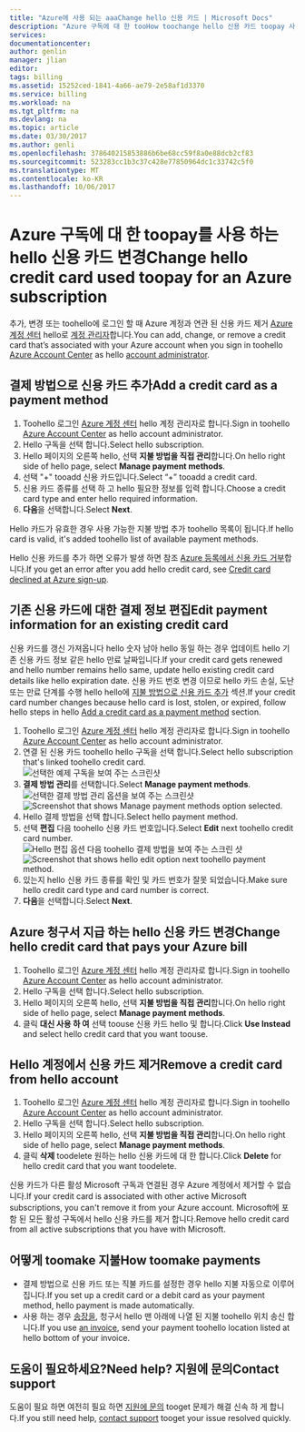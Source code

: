 ```yaml
---
title: "Azure에 사용 되는 aaaChange hello 신용 카드 | Microsoft Docs"
description: "Azure 구독에 대 한 tooHow toochange hello 신용 카드 toopay 사용 하는 방법을 설명합니다"
services: 
documentationcenter: 
author: genlin
manager: jlian
editor: 
tags: billing
ms.assetid: 15252ced-1841-4a66-ae79-2e58af1d3370
ms.service: billing
ms.workload: na
ms.tgt_pltfrm: na
ms.devlang: na
ms.topic: article
ms.date: 03/30/2017
ms.author: genli
ms.openlocfilehash: 378640215853886b6be68cc59f8a0e88dcb2cf83
ms.sourcegitcommit: 523283cc1b3c37c428e77850964dc1c33742c5f0
ms.translationtype: MT
ms.contentlocale: ko-KR
ms.lasthandoff: 10/06/2017
---
```

# <a name="change-hello-credit-card-used-toopay-for-an-azure-subscription"></a><span data-ttu-id="726e0-103">Azure 구독에 대 한 toopay를 사용 하는 hello 신용 카드 변경</span><span class="sxs-lookup"><span data-stu-id="726e0-103">Change hello credit card used toopay for an Azure subscription</span></span>
<span data-ttu-id="726e0-104">추가, 변경 또는 toohello에 로그인 할 때 Azure 계정과 연관 된 신용 카드 제거 [Azure 계정 센터](https://account.windowsazure.com/Subscriptions) hello로 [계정 관리자](billing-subscription-transfer.md#whoisaa)합니다.</span><span class="sxs-lookup"><span data-stu-id="726e0-104">You can add, change, or remove a credit card that’s associated with your Azure account when you sign in toohello [Azure Account Center](https://account.windowsazure.com/Subscriptions) as hello [account administrator](billing-subscription-transfer.md#whoisaa).</span></span> 
 
<a id="addcard"></a>
## <a name="add-a-credit-card-as-a-payment-method"></a><span data-ttu-id="726e0-105">결제 방법으로 신용 카드 추가</span><span class="sxs-lookup"><span data-stu-id="726e0-105">Add a credit card as a payment method</span></span>

1. <span data-ttu-id="726e0-106">Toohello 로그인 [Azure 계정 센터](https://account.windowsazure.com/Subscriptions) hello 계정 관리자로 합니다.</span><span class="sxs-lookup"><span data-stu-id="726e0-106">Sign in toohello [Azure Account Center](https://account.windowsazure.com/Subscriptions) as hello account administrator.</span></span>
2. <span data-ttu-id="726e0-107">Hello 구독을 선택 합니다.</span><span class="sxs-lookup"><span data-stu-id="726e0-107">Select hello subscription.</span></span>
3. <span data-ttu-id="726e0-108">Hello 페이지의 오른쪽 hello, 선택 **지불 방법을 직접 관리**합니다.</span><span class="sxs-lookup"><span data-stu-id="726e0-108">On hello right side of hello page, select **Manage payment methods**.</span></span>
4. <span data-ttu-id="726e0-109">선택 "+" tooadd 신용 카드입니다.</span><span class="sxs-lookup"><span data-stu-id="726e0-109">Select “+” tooadd a credit card.</span></span>
5. <span data-ttu-id="726e0-110">신용 카드 종류를 선택 하 고 hello 필요한 정보를 입력 합니다.</span><span class="sxs-lookup"><span data-stu-id="726e0-110">Choose a credit card type and enter hello required information.</span></span>
6. <span data-ttu-id="726e0-111">**다음**을 선택합니다.</span><span class="sxs-lookup"><span data-stu-id="726e0-111">Select **Next**.</span></span> 

<span data-ttu-id="726e0-112">Hello 카드가 유효한 경우 사용 가능한 지불 방법 추가 toohello 목록이 됩니다.</span><span class="sxs-lookup"><span data-stu-id="726e0-112">If hello card is valid, it's added toohello list of available payment methods.</span></span>

<span data-ttu-id="726e0-113">Hello 신용 카드를 추가 하면 오류가 발생 하면 참조 [Azure 등록에서 신용 카드 거부](billing-credit-card-fails-during-azure-sign-up.md)합니다.</span><span class="sxs-lookup"><span data-stu-id="726e0-113">If you get an error after you add hello credit card, see [Credit card declined at Azure sign-up](billing-credit-card-fails-during-azure-sign-up.md).</span></span>

## <a name="edit-payment-information-for-an-existing-credit-card"></a><span data-ttu-id="726e0-114">기존 신용 카드에 대한 결제 정보 편집</span><span class="sxs-lookup"><span data-stu-id="726e0-114">Edit payment information for an existing credit card</span></span>
  <span data-ttu-id="726e0-115">신용 카드를 갱신 가져옵니다 hello 숫자 남아 hello 동일 하는 경우 업데이트 hello 기존 신용 카드 정보 같은 hello 만료 날짜입니다.</span><span class="sxs-lookup"><span data-stu-id="726e0-115">If your credit card gets renewed and hello number remains hello same, update hello existing credit card details like hello expiration date.</span></span> <span data-ttu-id="726e0-116">신용 카드 번호 변경 이므로 hello 카드 손실, 도난 또는 만료 단계를 수행 hello hello에 [지불 방법으로 신용 카드 추가](#addcard) 섹션.</span><span class="sxs-lookup"><span data-stu-id="726e0-116">If your credit card number changes because hello card is lost, stolen, or expired, follow hello steps in hello [Add a credit card as a payment method](#addcard) section.</span></span> 

1. <span data-ttu-id="726e0-117">Toohello 로그인 [Azure 계정 센터](https://account.windowsazure.com/Subscriptions) hello 계정 관리자로 합니다.</span><span class="sxs-lookup"><span data-stu-id="726e0-117">Sign in toohello [Azure Account Center](https://account.windowsazure.com/Subscriptions) as hello account administrator.</span></span>
2. <span data-ttu-id="726e0-118">연결 된 신용 카드 toohello hello 구독을 선택 합니다.</span><span class="sxs-lookup"><span data-stu-id="726e0-118">Select hello subscription that's linked toohello credit card.</span></span></br> ![선택한 예제 구독을 보여 주는 스크린샷](./media/billing-how-to-change-credit-card/selectsub.png)
3. <span data-ttu-id="726e0-120">**결제 방법 관리**를 선택합니다.</span><span class="sxs-lookup"><span data-stu-id="726e0-120">Select **Manage payment methods**.</span></span></br> <span data-ttu-id="726e0-121">![선택한 결제 방법 관리 옵션을 보여 주는 스크린샷](./media/billing-how-to-change-credit-card/changesub_new.png)</span><span class="sxs-lookup"><span data-stu-id="726e0-121">![Screenshot that shows Manage payment methods option selected.](./media/billing-how-to-change-credit-card/changesub_new.png)</span></span>
4. <span data-ttu-id="726e0-122">Hello 결제 방법을 선택 합니다.</span><span class="sxs-lookup"><span data-stu-id="726e0-122">Select hello payment method.</span></span>
5. <span data-ttu-id="726e0-123">선택 **편집** 다음 toohello 신용 카드 번호입니다.</span><span class="sxs-lookup"><span data-stu-id="726e0-123">Select **Edit** next toohello credit card number.</span></span></br> <span data-ttu-id="726e0-124">![Hello 편집 옵션 다음 toohello 결제 방법을 보여 주는 스크린 샷](./media/billing-how-to-change-credit-card/editcard_new.png)</span><span class="sxs-lookup"><span data-stu-id="726e0-124">![Screenshot that shows hello edit option next toohello payment method.](./media/billing-how-to-change-credit-card/editcard_new.png)</span></span>
6. <span data-ttu-id="726e0-125">있는지 hello 신용 카드 종류를 확인 및 카드 번호가 잘못 되었습니다.</span><span class="sxs-lookup"><span data-stu-id="726e0-125">Make sure hello credit card type and card number is correct.</span></span>
7. <span data-ttu-id="726e0-126">**다음**을 선택합니다.</span><span class="sxs-lookup"><span data-stu-id="726e0-126">Select **Next**.</span></span>

## <a name="change-hello-credit-card-that-pays-your-azure-bill"></a><span data-ttu-id="726e0-127">Azure 청구서 지급 하는 hello 신용 카드 변경</span><span class="sxs-lookup"><span data-stu-id="726e0-127">Change hello credit card that pays your Azure bill</span></span>

1. <span data-ttu-id="726e0-128">Toohello 로그인 [Azure 계정 센터](https://account.windowsazure.com/Subscriptions) hello 계정 관리자로 합니다.</span><span class="sxs-lookup"><span data-stu-id="726e0-128">Sign in toohello [Azure Account Center](https://account.windowsazure.com/Subscriptions) as hello account administrator.</span></span>
2. <span data-ttu-id="726e0-129">Hello 구독을 선택 합니다.</span><span class="sxs-lookup"><span data-stu-id="726e0-129">Select hello subscription.</span></span>
3. <span data-ttu-id="726e0-130">Hello 페이지의 오른쪽 hello, 선택 **지불 방법을 직접 관리**합니다.</span><span class="sxs-lookup"><span data-stu-id="726e0-130">On hello right side of hello page, select **Manage payment methods**.</span></span>
4. <span data-ttu-id="726e0-131">클릭 **대신 사용 하 여** 선택 toouse 신용 카드 hello 및 합니다.</span><span class="sxs-lookup"><span data-stu-id="726e0-131">Click **Use Instead** and select hello credit card that you want toouse.</span></span>

## <a name="remove-a-credit-card-from-hello-account"></a><span data-ttu-id="726e0-132">Hello 계정에서 신용 카드 제거</span><span class="sxs-lookup"><span data-stu-id="726e0-132">Remove a credit card from hello account</span></span>
1. <span data-ttu-id="726e0-133">Toohello 로그인 [Azure 계정 센터](https://account.windowsazure.com/Subscriptions) hello 계정 관리자로 합니다.</span><span class="sxs-lookup"><span data-stu-id="726e0-133">Sign in toohello [Azure Account Center](https://account.windowsazure.com/Subscriptions) as hello account administrator.</span></span>
2. <span data-ttu-id="726e0-134">Hello 구독을 선택 합니다.</span><span class="sxs-lookup"><span data-stu-id="726e0-134">Select hello subscription.</span></span>
3. <span data-ttu-id="726e0-135">Hello 페이지의 오른쪽 hello, 선택 **지불 방법을 직접 관리**합니다.</span><span class="sxs-lookup"><span data-stu-id="726e0-135">On hello right side of hello page, select **Manage payment methods**.</span></span>
4. <span data-ttu-id="726e0-136">클릭 **삭제** toodelete 원하는 hello 신용 카드에 대 한 합니다.</span><span class="sxs-lookup"><span data-stu-id="726e0-136">Click **Delete** for hello credit card that you want toodelete.</span></span>

<span data-ttu-id="726e0-137">신용 카드가 다른 활성 Microsoft 구독과 연결된 경우 Azure 계정에서 제거할 수 없습니다.</span><span class="sxs-lookup"><span data-stu-id="726e0-137">If your credit card is associated with other active Microsoft subscriptions, you can't remove it from your Azure account.</span></span> <span data-ttu-id="726e0-138">Microsoft에 포함 된 모든 활성 구독에서 hello 신용 카드를 제거 합니다.</span><span class="sxs-lookup"><span data-stu-id="726e0-138">Remove hello credit card from all active subscriptions that you have with Microsoft.</span></span>

##  <a name="how-toomake-payments"></a><span data-ttu-id="726e0-139">어떻게 toomake 지불</span><span class="sxs-lookup"><span data-stu-id="726e0-139">How toomake payments</span></span>

* <span data-ttu-id="726e0-140">결제 방법으로 신용 카드 또는 직불 카드를 설정한 경우 hello 지불 자동으로 이루어집니다.</span><span class="sxs-lookup"><span data-stu-id="726e0-140">If you set up a credit card or a debit card as your payment method, hello payment is made automatically.</span></span>
* <span data-ttu-id="726e0-141">사용 하는 경우 [송장을](https://azure.microsoft.com/pricing/invoicing/), 청구서 hello 맨 아래에 나열 된 지불 toohello 위치 송신 합니다.</span><span class="sxs-lookup"><span data-stu-id="726e0-141">If you use [an invoice](https://azure.microsoft.com/pricing/invoicing/), send your payment toohello location listed at hello bottom of your invoice.</span></span>

## <a name="need-help-contact-support"></a><span data-ttu-id="726e0-142">도움이 필요하세요?</span><span class="sxs-lookup"><span data-stu-id="726e0-142">Need help?</span></span> <span data-ttu-id="726e0-143">지원에 문의</span><span class="sxs-lookup"><span data-stu-id="726e0-143">Contact support</span></span>

<span data-ttu-id="726e0-144">도움이 필요 하면 여전히 필요 하면 [지원에 문의](https://portal.azure.com/?#blade/Microsoft_Azure_Support/HelpAndSupportBlade) tooget 문제가 해결 신속 하 게 합니다.</span><span class="sxs-lookup"><span data-stu-id="726e0-144">If you still need help, [contact support](https://portal.azure.com/?#blade/Microsoft_Azure_Support/HelpAndSupportBlade) tooget your issue resolved quickly.</span></span>
